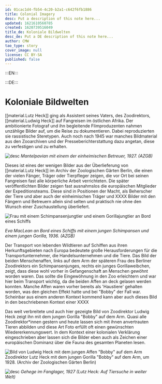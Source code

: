 ```yaml
---
id: 01cac1d4-fb54-4c20-b2a1-c642f6fb1886
title: Colonial Imagery
desc: Put a description of this note here...
updated: 1621610560785
created: 1620739516049
title_de: Koloniale Bildwelten
desc_de: Put a DE description of this note here...
author: CMW
tao_type: story
cover_image: null
license: CC BY-SA
published: false
---
```



:::EN:::


:::DE:::

# Koloniale Bildwelten

[[material.Lutz Heck]] ging als Assistent seines Vaters, des Zoodirektors, [[material.Ludwig Heck]] auf Fangreisen im östlichen Afrika. Der ambitionierte Fotograf und ihn begleitende Flimproduzenten nahmen unzählige Bilder auf, um die Reise zu dokumentieren. Dabei reproduzierten sie rassistische Steretypen. Auch noch nach 1945 war manches Bildmaterial aus den Zooarchiven und der Presseberichterstattung dazu angetan, diese zu verfestigen und zu erhalten.

![desc](/images/cmw/Mantelpavian.JPG)
*Mantelpavian mit einem der einheimischen Betreuer, 1927. (AZGB)*

Dieses ist eines der wenigen Bilder aus der Überlieferung von [[material.Lutz Heck]] im Archiv der Zoologischen Gärten Berlin, die einen der vielen Fänger, Träger oder Tierpfleger zeigen, die vor Ort bei seinen Fangreisen fast alle körperliche Arbeit verrichteten. Die später veröffentlichten Bilder zeigen fast ausnahmslos die europäischen Mitglieder der Expeditionsteams. Diese sind in Positionen der Macht, als Beherscher der Tiere und aber auch der einheimischen Träger und XXXX
Bilder mit den Fängern und Betreuern allein sind selten und praktisch nie ohne den Wunsch einer Zuschaustellung überliefert.

![Frau mit einem Schimpansenjungtier und einem Gorillajungtier an Bord eines Schiffs](/images/cmw/Gorilla_Schimpansentransport_25061936.jpg)

*Eva MacLean an Bord eines Schiffs mit einem jungen Schimpansen und einem jungen Gorilla, 1936. (AZGB)*

Der Transport von lebenden Wildtieren auf Schiffen aus ihren Herkunftsgebieten nach Europa bedeutete große Herausforderungen für die Transportunternehmer, die Handelsunternehmen und die Tiere. Das Bild der beiden Menschenaffen, links auf dem Arm der späteren Frau des Berliner Zoodirektors ein Schimpansenjunges, rechts ein junges Gorillaweibchen, zeigt, dass diese wohl vorher in Gefangenschaft an Menschen gewöhnt worden waren. Das sollte die Eingewöhnung in den Zoo erleichtern und war hier beim Transport wichtig, da die beiden Affen an deck gelasen werden konnten. Manche Affen waren vorher bereits als 'Haustiere' gehalten worden, was den gleichen Effekt hatte und bei "Bobby" der Fall war. Scheinbar aus einem anderen Kontext kommend kann aber auch dieses Bild in den beschriebenen Kontext einer XXXX

Das weit verbreitete und auch hier gezeigte Bild von Zoodirektor Ludwig Heck zeigt ihn mit dem jungen Gorilla "Bobby" auf dem Arm. Quasi alle Zoodirektor\*innen gestern und heute lassen sich mit ihnen anvertrauten Tieren abbilden und diese Art Foto erfüllt oft einen gewünschten Wiedererkennungswert. In dem Kontext einer kolonialen Verklärung eingeschrieben aber lassen sich die Bilder eben auch als Zeichen einer europäischen Dominanz über die Fauna des gesamten Planeten lesen. 

![Bild von Ludwig Heck mit dem jungen Affen "Bobby" auf dem Arm](/images/cmw/Ludwig-Heck-Bobby.jpg)
Zoodirektor Lutz Heck mit dem jungen Gorilla "Bobby" auf dem Arm, um 1928. (Archiv der Zoologischen Gärten Berlin)

![desc](/images/cmw/Heck_Nashorn_Kral.jpg)
_Gehege im Fanglager, 1927 (Lutz Heck: Auf Tiersuche in weiter Welt)_
